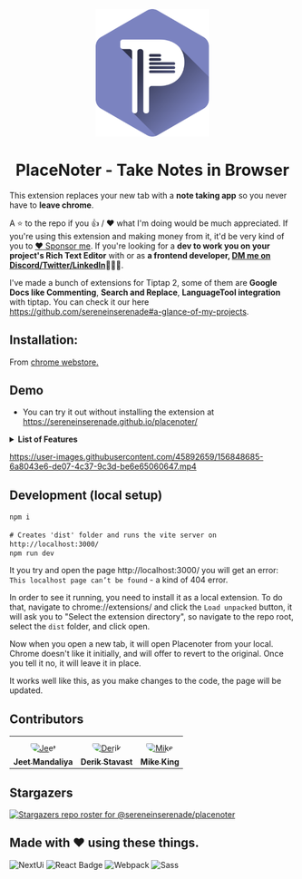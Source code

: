 <p align="center">
  <img src="public/logo-placenoter.svg" width="200"/>
  
  <h1 align="center">PlaceNoter - Take Notes in Browser</h1>
</p>

This extension replaces your new tab with a **note taking app** so you never have to **leave chrome**.

A ⭐️ to the repo if you 👍 / ❤️  what I'm doing would be much appreciated. If you're using this extension and making money from it, it'd be very kind of you to [:heart: Sponsor me](https://github.com/sponsors/sereneinserenade). If you're looking for a **dev to work you on your project's Rich Text Editor** with or as **a frontend developer, [DM me on Discord/Twitter/LinkedIn](https://github.com/sereneinserenade)👨‍💻🤩**.

I've made a bunch of extensions for Tiptap 2, some of them are **Google Docs like Commenting**, **Search and Replace**, **LanguageTool integration** with tiptap. You can check it our here https://github.com/sereneinserenade#a-glance-of-my-projects.

## Installation:

From [chrome webstore.](https://chrome.google.com/webstore/detail/pagenoter/jefjneinemilpncgcfdglggeheiaakfc?hl=en-GB&authuser=0)

## Demo

- You can try it out without installing the extension at https://sereneinserenade.github.io/placenoter/

<details>
  <summary> <b> List of Features </b> </summary> <br />

- **Code**: Write code with **~35 different languages** to choose from 🧑‍💻: Great for us **programmers/developers/coders**
- **Shortcuts 🔗**: Sortable shortcuts to your websites
- **Easy-to-use 🍰**: Open new tab and start writing
- **Auto-save 🔄**: Never worry about saving your data, it does that automatically
- **Theme ⚫️⚪️**: Great support for light/dark theme, so you can work late in the night or midday without stressing your eyes
- **Secure 🔐**: No data is sent to any server whatsoever, it always lies on your computer, and you can export it to a JSON file at will
- **Recycle Bin ♻️**: Notes that you deleted live in recycle bin unless deleted permanently
- It's **open-source** and **free to use** ❤️!
</details>

https://user-images.githubusercontent.com/45892659/156848685-6a8043e6-de07-4c37-9c3d-be6e65060647.mp4

## Development (local setup)

```
npm i

# Creates 'dist' folder and runs the vite server on http://localhost:3000/
npm run dev
```

It you try and open the page http://localhost:3000/ you will get an error: `This localhost page can’t be found` - a kind of 404 error.

In order to see it running, you need to install it as a local extension. To do that, navigate to chrome://extensions/ and click the `Load unpacked` button, it will ask you to "Select the extension directory", so navigate to the repo root, select the `dist` folder, and click open.

Now when you open a new tab, it will open Placenoter from your local. Chrome doesn't like it initially, and will offer to revert to the original. Once you tell it no, it will leave it in place.

It works well like this, as you make changes to the code, the page will be updated.

## Contributors

<table>
<tr>
    <td align="center" style="word-wrap: break-word; width: 150.0; height: 150.0">
        <a href=https://github.com/sereneinserenade>
            <img src=https://avatars.githubusercontent.com/u/45892659?v=4 width="100;"  style="border-radius:50%;align-items:center;justify-content:center;overflow:hidden;padding-top:10px" alt=Jeet Mandaliya/>
            <br />
            <sub style="font-size:14px"><b>Jeet Mandaliya</b></sub>
        </a>
    </td>
    <td align="center" style="word-wrap: break-word; width: 150.0; height: 150.0">
        <a href=https://github.com/stavast>
            <img src=https://avatars.githubusercontent.com/u/63933740?v=4 width="100;"  style="border-radius:50%;align-items:center;justify-content:center;overflow:hidden;padding-top:10px" alt=Derik Stavast/>
            <br />
            <sub style="font-size:14px"><b>Derik Stavast</b></sub>
        </a>
    </td>
    <td align="center" style="word-wrap: break-word; width: 150.0; height: 150.0">
        <a href=https://github.com/mikkelking>
            <img src=https://avatars.githubusercontent.com/u/2467919?v=4 width="100;"  style="border-radius:50%;align-items:center;justify-content:center;overflow:hidden;padding-top:10px" alt=Mike King/>
            <br />
            <sub style="font-size:14px"><b>Mike King</b></sub>
        </a>
    </td>
</tr>
</table>


## Stargazers

[![Stargazers repo roster for @sereneinserenade/placenoter](https://reporoster.com/stars/dark/sereneinserenade/placenoter)](https://github.com/sereneinserenade/placenoter/stargazers)

## Made with ❤️ using these things.

![NextUi](https://img.shields.io/badge/NextUI-1ca0f1?style=for-the-badge&labelColor=c56394&logo=nextui&logoColor=white) 
![React Badge](https://img.shields.io/badge/React-1ca0f1?style=for-the-badge&labelColor=61dafb&logo=react&logoColor=white) 
![Webpack](https://img.shields.io/badge/Webpack-1ca0f1?style=for-the-badge&labelColor=1c73b9&logo=Webpack&logoColor=white) 
![Sass](https://img.shields.io/badge/Sass-1ca0f1?style=for-the-badge&labelColor=c56394&logo=sass&logoColor=white) 
